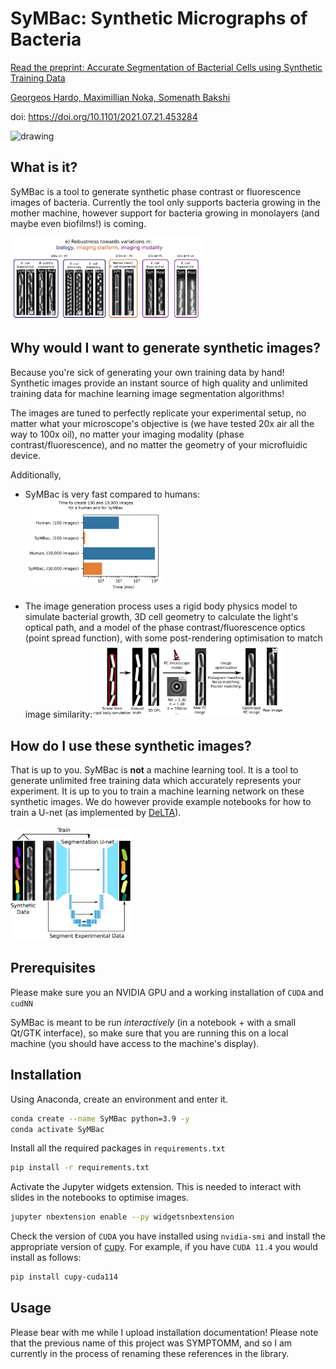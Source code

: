 # SyMBac: Synthetic Micrographs of Bacteria

[Read the preprint: Accurate Segmentation of Bacterial Cells using Synthetic Training Data](https://doi.org/10.1101/2021.07.21.453284)

[Georgeos Hardo, Maximillian Noka, Somenath Bakshi](https://doi.org/10.1101/2021.07.21.453284)

doi: https://doi.org/10.1101/2021.07.21.453284



<img src="readme_files/symbac_sliders.gif" alt="drawing" width="600" height="400"/>

## What is it?

SyMBac is a tool to generate synthetic phase contrast or fluorescence images of bacteria. Currently the tool only supports bacteria growing in the mother machine, however support for bacteria growing in monolayers (and maybe even biofilms!) is coming. 

<img src="readme_files/example_comparison.jpeg" alt="comparisons" style="zoom:30%;" />



## Why would I want to generate synthetic images?

Because you're sick of generating your own training data by hand! Synthetic images provide an instant source of high quality and unlimited training data for machine learning image segmentation algorithms! 

The images are tuned to perfectly replicate your experimental setup, no matter what your microscope's objective is (we have tested 20x air all the way to 100x oil), no matter your imaging modality (phase contrast/fluorescence), and no matter the geometry of your microfluidic device. 

Additionally,

* SyMBac is very fast compared to humans:<img src="readme_files/speed_comparison.png" alt="comparisons" style="zoom:30%;" />

* The image generation process uses a rigid body physics model to simulate bacterial growth, 3D cell geometry to calculate the light's optical path, and a model of the phase contrast/fluorescence optics (point spread function), with some post-rendering optimisation to match image similarity:<img src="readme_files/image_generation.jpeg" alt="comparisons" style="zoom:30%;" />

## How do I use these synthetic images?

That is up to you. SyMBac is **not** a machine learning tool. It is a tool to generate unlimited free training data which accurately represents your experiment. It is up to you to train a machine learning network on these synthetic images. We do however provide example notebooks for how to train a U-net (as implemented by [DeLTA](https://journals.plos.org/ploscompbiol/article?id=10.1371/journal.pcbi.1007673)). 

<img src="readme_files/training.png" alt="comparisons" style="zoom:30%;" />

## Prerequisites

Please make sure you an NVIDIA GPU and a working installation of `CUDA` and `cudNN` 

SyMBac is meant to be run *interactively* (in a notebook + with a small Qt/GTK interface), so make sure that you are running this on a local machine (you should have access to the machine's display).

## Installation

Using Anaconda, create an environment and enter it.

```sh
conda create --name SyMBac python=3.9 -y
conda activate SyMBac
```

Install all the required packages in `requirements.txt`

```sh
pip install -r requirements.txt
```

Activate the Jupyter widgets extension. This is needed to interact with slides in the notebooks to optimise images. 

```sh
jupyter nbextension enable --py widgetsnbextension
```

Check the version of `CUDA` you have installed using `nvidia-smi` and install the appropriate version of [cupy](https://cupy.dev/). For example, if you have `CUDA 11.4` you would install as follows:

```sh
pip install cupy-cuda114
```



## Usage

Please bear with me while I upload installation documentation!
Please note that the previous name of this project was SYMPTOMM, and so I am currently in the process of renaming these references in the library.
